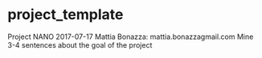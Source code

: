 # project_template
Project NANO
2017-07-17
Mattia Bonazza: mattia.bonazza<at>gmail.com
Mine
3-4 sentences about the goal of the project

